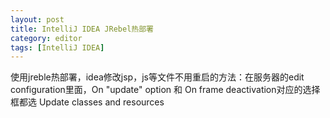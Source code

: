 ```yaml
---
layout: post
title: IntelliJ IDEA JRebel热部署
category: editor
tags: [IntelliJ IDEA]
---
```



使用jreble热部署，idea修改jsp，js等文件不用重启的方法：在服务器的edit configuration里面，On "update" option 和 On frame deactivation对应的选择框都选 Update classes and resources

